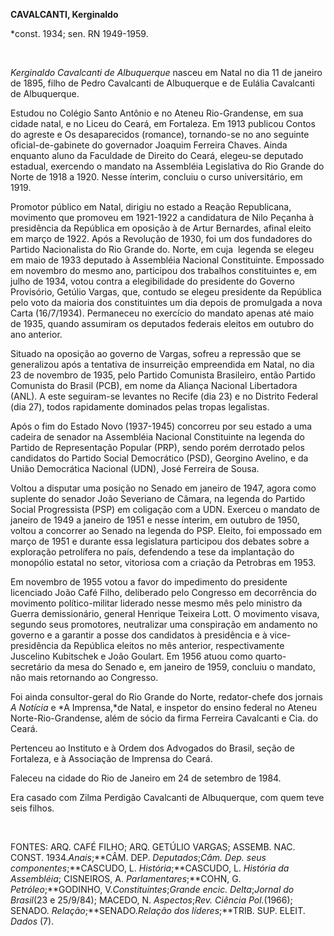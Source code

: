 **CAVALCANTI, Kerginaldo**

\*const. 1934; sen. RN 1949-1959.

 

*Kerginaldo Cavalcanti de Albuquerque* nasceu em Natal no dia 11 de
janeiro de 1895, filho de Pedro Cavalcanti de Albuquerque e de Eulália
Cavalcanti de Albuquerque.

Estudou no Colégio Santo Antônio e no Ateneu Rio-Grandense, em sua
cidade natal, e no Liceu do Ceará, em Fortaleza. Em 1913 publicou Contos
do agreste e Os desaparecidos (romance), tornando-se no ano seguinte
oficial-de-gabinete do governador Joaquim Ferreira Chaves. Ainda
enquanto aluno da Faculdade de Direito do Ceará, elegeu-se deputado
estadual, exercendo o mandato na Assembléia Legislativa do Rio Grande do
Norte de 1918 a 1920. Nesse ínterim, concluiu o curso universitário, em
1919.

Promotor público em Natal, dirigiu no estado a Reação Republicana,
movimento que promoveu em 1921-1922 a candidatura de Nilo Peçanha à
presidência da República em oposição à de Artur Bernardes, afinal eleito
em março de 1922. Após a Revolução de 1930, foi um dos fundadores do
Partido Nacionalista do Rio Grande do. Norte, em cuja  legenda se elegeu
em maio de 1933 deputado à Assembléia Nacional Constituinte. Empossado
em novembro do mesmo ano, participou dos trabalhos constituintes e, em
julho de 1934, votou contra a elegibilidade do presidente do Governo
Provisório, Getúlio Vargas, que, contudo se elegeu presidente da
República pelo voto da maioria dos constituintes um dia depois de
promulgada a nova Carta (16/7/1934). Permaneceu no exercício do mandato
apenas até maio de 1935, quando assumiram os deputados federais eleitos
em outubro do ano anterior.

Situado na oposição ao governo de Vargas, sofreu a repressão que se
generalizou após a tentativa de insurreição empreendida em Natal, no dia
23 de novembro de 1935, pelo Partido Comunista Brasileiro, então Partido
Comunista do Brasil (PCB), em nome da Aliança Nacional Libertadora
(ANL). A este seguiram-se levantes no Recife (dia 23) e no Distrito
Federal (dia 27), todos rapidamente dominados pelas tropas legalistas.

Após o fim do Estado Novo (1937-1945) concorreu por seu estado a uma
cadeira de senador na Assembléia Nacional Constituinte na legenda do
Partido de Representação Popular (PRP), sendo porém derrotado pelos
candidatos do Partido Social Democrático (PSD), Georgino Avelino, e da
União Democrática Nacional (UDN), José Ferreira de Sousa.

Voltou a disputar uma posição no Senado em janeiro de 1947, agora como
suplente do senador João Severiano de Câmara, na legenda do Partido
Social Progressista (PSP) em coligação com a UDN. Exerceu o mandato de
janeiro de 1949 a janeiro de 1951 e nesse ínterim, em outubro de 1950,
voltou a concorrer ao Senado na legenda do PSP. Eleito, foi empossado em
março de 1951 e durante essa legislatura participou dos debates sobre a
exploração petrolífera no país, defendendo a tese da implantação do
monopólio estatal no setor, vitoriosa com a criação da Petrobras em
1953.

Em novembro de 1955 votou a favor do impedimento do presidente
licenciado João Café Filho, deliberado pelo Congresso em decorrência do
movimento político-militar liderado nesse mesmo mês pelo ministro da
Guerra demissionário, general Henrique Teixeira Lott. O movimento
visava, segundo seus promotores, neutralizar uma conspiração em
andamento no governo e a garantir a posse dos candidatos à presidência e
à vice-presidência da República eleitos no mês anterior, respectivamente
Juscelino Kubitschek e João Goulart. Em 1956 atuou como
quarto-secretário da mesa do Senado e, em janeiro de 1959, concluiu o
mandato, não mais retornando ao Congresso.

Foi ainda consultor-geral do Rio Grande do Norte, redator-chefe dos
jornais *A Notícia* e *A Imprensa,*de Natal, e inspetor do ensino
federal no Ateneu Norte-Rio-Grandense, além de sócio da firma Ferreira
Cavalcanti e Cia. do Ceará.

Pertenceu ao Instituto e à Ordem dos Advogados do Brasil, seção de
Fortaleza, e à Associação de Imprensa do Ceará.

Faleceu na cidade do Rio de Janeiro em 24 de setembro de 1984.

Era casado com Zilma Perdigão Cavalcanti de Albuquerque, com quem teve
seis filhos.

 

FONTES: ARQ. CAFÉ FILHO; ARQ. GETÚLIO VARGAS; ASSEMB. NAC. CONST.
1934.*Anais*;**CÂM. DEP. *Deputados*;*Câm.* *Dep. seus
componentes*;**CASCUDO, L. *História*;**CASCUDO, L. *História da
Assembléia*; CISNEIROS, A. *Parlamentares*;**COHN, G.
*Petróleo*;**GODINHO, V.*Constituintes*;*Grande encic. Delta*;*Jornal do
Brasil*(23 e 25/9/84); MACEDO, N. *Aspectos*;*Rev.* *Ciência
Pol.*(1966); SENADO. *Relação*;**SENADO.*Relação dos líderes*;**TRIB.
SUP. ELEIT. *Dados* (7).

 
